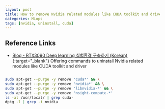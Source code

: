 ```yaml
---
layout: post
title: How to remove Nvidia related modules like CUDA toolkit and driver
categories: MLops
tags: [nvidia, uninstall, cuda]
---
```


## Reference Links

- [Blog - RTX3090 Deep learning 실험환경 구축하기 (Korean)](<https://uhou.tistory.com/207>){:target="_blank"} Offering commands to uninstall Nvidia related modules like CUDA toolkit and driver

```bash

sudo apt-get --purge -y remove 'cuda*' && \
sudo apt-get --purge -y remove 'nvidia*' && \
sudo apt-get --purge -y remove 'libnvidia-*' && \
sudo apt-get --purge -y remove 'nsight-compute-*'
ls -al /usr/local/ | grep cuda-
dpkg -l | grep -i nvidia

```
